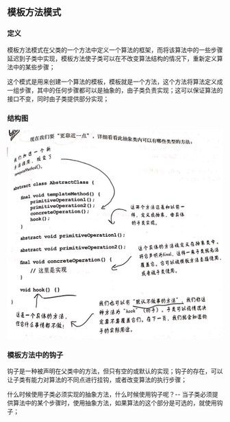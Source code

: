 ## 模板方法模式

### 定义

模板方法模式在父类的一个方法中定义一个算法的框架，而将该算法中的一些步骤延迟到子类中实现，模板方法使子类可以在不改变算法结构的情况下，重新定义算法中的某些步骤；

这个模式是用来创建一个算法的模板，模板就是一个方法，这个方法将算法定义成一组步骤，其中的任何步骤都可以是抽象的，由子类负责实现；这可以保证算法的接口不变，同时由子类提供部分实现；

### 结构图

![](../imgs/template-method-struct.jpeg)

### 模板方法中的钩子

钩子是一种被声明在父类中的方法，但只有空的或默认的实现；钩子的存在，可以让子类有能力对算法的不同点进行挂钩，或者改变算法的执行步骤；

什么时候使用子类必须实现的抽象方法，什么时候使用钩子呢？-- 当子类必须提供算法中的某个步骤时，使用抽象方法，如果算法的这个部分是可选的，就使用钩子；

